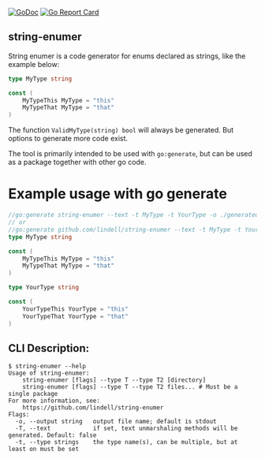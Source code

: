 [![GoDoc](https://godoc.org/github.com/lindell/string-enumer/pkg/stringenumer?status.svg)](https://godoc.org/github.com/lindell/string-enumer/pkg/stringenumer)
[![Go Report Card](https://goreportcard.com/badge/github.com/lindell/string-enumer)](https://goreportcard.com/report/github.com/lindell/string-enumer)

string-enumer
----

String enumer is a code generator for enums declared as strings, like the example below:

```go
type MyType string

const (
    MyTypeThis MyType = "this"
    MyTypeThat MyType = "that"
)
```

The function `ValidMyType(string) bool` will always be generated. But options to generate more code exist.

The tool is primarily intended to be used with `go:generate`, but can be used as a package together with other go code.

# Example usage with go generate

```go
//go:generate string-enumer --text -t MyType -t YourType -o ./generated.go .
// or 
//go:generate github.com/lindell/string-enumer --text -t MyType -t YourType -o ./generated.go .
type MyType string

const (
    MyTypeThis MyType = "this"
    MyTypeThat MyType = "that"
)

type YourType string

const (
    YourTypeThis YourType = "this"
    YourTypeThat YourType = "that"
)
```

CLI Description:
----
```
$ string-enumer --help
Usage of string-enumer:
	string-enumer [flags] --type T --type T2 [directory]
	string-enumer [flags] --type T --type T2 files... # Must be a single package
For more information, see:
	https://github.com/lindell/string-enumer
Flags:
  -o, --output string   output file name; default is stdout
  -T, --text            if set, text unmarshaling methods will be generated. Default: false
  -t, --type strings    the type name(s), can be multiple, but at least on must be set
```

